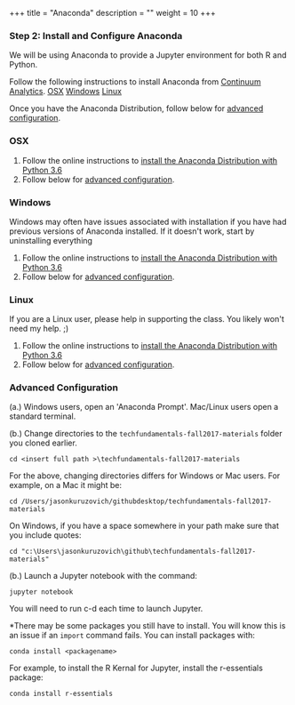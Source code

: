 +++
title = "Anaconda"
description = ""
weight = 10
+++

### Step 2: Install and Configure Anaconda
We will be using Anaconda to provide a Jupyter environment for both R and Python.

Follow the following instructions to install Anaconda from [Continuum Analytics](https://www.continuum.io/).
[OSX](#osx)
[Windows](#windows)
[Linux](#linux)

Once you have the Anaconda Distribution, follow below for [advanced configuration](#advanced-configuration).

### OSX
1. Follow the online instructions to [install the Anaconda Distribution with Python 3.6](https://docs.continuum.io/anaconda/install/mac-os)
2. Follow below for [advanced configuration](#advanced-configuration).

### Windows
Windows may often have issues associated with installation if you have had previous versions of Anaconda installed.  If it doesn't work, start by uninstalling everything

1. Follow the online instructions to [install the Anaconda Distribution with Python 3.6](https://docs.continuum.io/anaconda/install/windows)
2. Follow below for [advanced configuration](#advanced-configuration).

### Linux
If you are a Linux user, please help in supporting the class. You likely won't need my help. ;)
1. Follow the online instructions to [install the Anaconda Distribution with Python 3.6](https://docs.continuum.io/anaconda/install/linux)
2. Follow below for [advanced configuration](#advanced-configuration).


### Advanced Configuration

(a.) Windows users, open an 'Anaconda Prompt'.  Mac/Linux users open a standard terminal.

(b.) Change directories to the `techfundamentals-fall2017-materials` folder you cloned earlier.

```
cd <insert full path >\techfundamentals-fall2017-materials
```
For the above, changing directories differs for Windows or Mac users. For example, on a Mac it might be:
```
cd /Users/jasonkuruzovich/githubdesktop/techfundamentals-fall2017-materials
```
On Windows, if you have a space somewhere in your path make sure that you include quotes:

```
cd "c:\Users\jasonkuruzovich\github\techfundamentals-fall2017-materials"
```


(b.) Launch a Jupyter notebook with the command:
```
jupyter notebook
```
You will need to run c-d each time to launch Jupyter.

*There may be some packages you still have to install.  You will know this is an issue if an `import` command fails.  You can install packages with:
```
conda install <packagename>
```

For example, to install the R Kernal for Jupyter, install the r-essentials package:
```
conda install r-essentials
```
